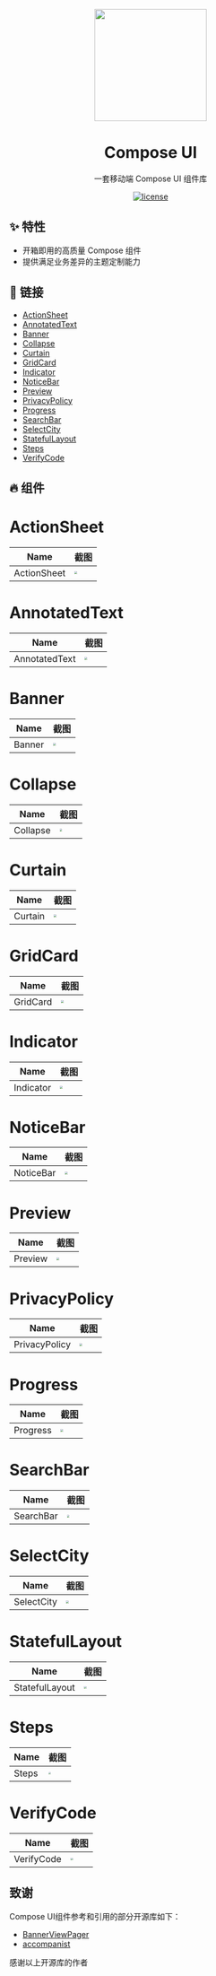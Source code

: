 

<p align="center">
    <img width="200" src="https://cdn.jsdelivr.net/gh/yangqi1024/pic-repo/Cui/logo/logo.png">
</p>

<h1 align="center">Compose UI</h1>
<div align="center">

一套移动端 Compose UI 组件库

[![license](https://img.shields.io/badge/license-MIT-blue.svg)](https://github.com/yangqi1024/jetpack-compose-ui/blob/master/LICENSE)

</div>

## ✨ 特性

- 开箱即用的高质量 Compose 组件
- 提供满足业务差异的主题定制能力

## 🔗 链接 

- [ActionSheet](#ActionSheet)
- [AnnotatedText](#AnnotatedText)
- [Banner](#Banner)
- [Collapse](#Collapse)
- [Curtain](#Curtain)
- [GridCard](#GridCard)
- [Indicator](#Indicator)
- [NoticeBar](#NoticeBar)
- [Preview](#Preview)
- [PrivacyPolicy](#PrivacyPolicy)
- [Progress](#Progress)
- [SearchBar](#SearchBar)
- [SelectCity](#SelectCity)
- [StatefulLayout](#StatefulLayout)
- [Steps](#Steps)
- [VerifyCode](#VerifyCode)

## 🔥 组件

ActionSheet
======================
Name | 截图
--- | ---
ActionSheet| <img src="https://cdn.jsdelivr.net/gh/yangqi1024/pic-repo/Cui/actionsheet/screenshot.jpg" style="zoom:30%">

AnnotatedText
======================
Name | 截图
--- | ---
AnnotatedText| <img src="https://cdn.jsdelivr.net/gh/yangqi1024/pic-repo/Cui/annotatedtext/screenshot.jpg" style="zoom:30%">

Banner
======================
Name | 截图
--- | ---
Banner| <img src="https://cdn.jsdelivr.net/gh/yangqi1024/pic-repo/Cui/banner/screenshot.jpg" style="zoom:30%">

Collapse
======================
Name | 截图
--- | ---
Collapse| <img src="https://cdn.jsdelivr.net/gh/yangqi1024/pic-repo/Cui/collapse/screenshot.jpg" style="zoom:30%">

Curtain
======================
Name | 截图
--- | ---
Curtain| <img src="https://cdn.jsdelivr.net/gh/yangqi1024/pic-repo/Cui/curtain/screenshot.jpg" style="zoom:30%">

GridCard
======================
Name | 截图
--- | ---
GridCard| <img src="https://cdn.jsdelivr.net/gh/yangqi1024/pic-repo/Cui/gridcard/screenshot.jpg" style="zoom:30%">

Indicator
======================
Name | 截图
--- | ---
Indicator| <img src="https://cdn.jsdelivr.net/gh/yangqi1024/pic-repo/Cui/indicator/screenshot.jpg" style="zoom:30%">

NoticeBar
======================
Name | 截图
--- | ---
NoticeBar| <img src="https://cdn.jsdelivr.net/gh/yangqi1024/pic-repo/Cui/noticebar/screenshot.jpg" style="zoom:30%">

Preview
======================
Name | 截图
--- | ---
Preview| <img src="https://cdn.jsdelivr.net/gh/yangqi1024/pic-repo/Cui/preview/screenshot.jpg" style="zoom:30%">

PrivacyPolicy
======================
Name | 截图
--- | ---
PrivacyPolicy| <img src="https://cdn.jsdelivr.net/gh/yangqi1024/pic-repo/Cui/privacypolicy/screenshot.jpg" style="zoom:30%">

Progress
======================
Name | 截图
--- | ---
Progress| <img src="https://cdn.jsdelivr.net/gh/yangqi1024/pic-repo/Cui/progress/screenshot.jpg" style="zoom:30%">

SearchBar
======================
Name | 截图
--- | ---
SearchBar| <img src="https://cdn.jsdelivr.net/gh/yangqi1024/pic-repo/Cui/searchbar/screenshot.jpg" style="zoom:30%">

SelectCity
======================
Name | 截图
--- | ---
SelectCity| <img src="https://cdn.jsdelivr.net/gh/yangqi1024/pic-repo/Cui/selectcity/screenshot.jpg" style="zoom:30%">

StatefulLayout
======================
Name | 截图
--- | ---
StatefulLayout| <img src="https://cdn.jsdelivr.net/gh/yangqi1024/pic-repo/Cui/statefullayout/screenshot.jpg" style="zoom:30%">

Steps
======================
Name | 截图
--- | ---
Steps| <img src="https://cdn.jsdelivr.net/gh/yangqi1024/pic-repo/Cui/steps/screenshot.jpg" style="zoom:30%">

VerifyCode
======================
Name | 截图
--- | ---
VerifyCode| <img src="https://cdn.jsdelivr.net/gh/yangqi1024/pic-repo/Cui/verifycode/screenshot.jpg" style="zoom:30%">


## 致谢
Compose UI组件参考和引用的部分开源库如下：

- [BannerViewPager](https://github.com/zhpanvip/BannerViewPager)
- [accompanist](https://github.com/google/accompanist)

感谢以上开源库的作者
